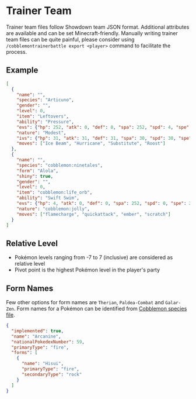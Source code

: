 # Trainer Team

Trainer team files follow Showdown team JSON format. Additional attributes are available and can be set Minecraft-friendly. Manually writing trainer team files can be quite painful, please consider using `/cobblemontrainerbattle export <player>` command to facilitate the process.

## Example

```json
[
  {
    "name": "",
    "species": "Articuno",
    "gender": "",
    "level": 0,
    "item": "Leftovers",
    "ability": "Pressure",
    "evs": {"hp": 252, "atk": 0, "def": 0, "spa": 252, "spd": 4, "spe": 0},
    "nature": "Modest",
    "ivs": {"hp": 31, "atk": 31, "def": 31, "spa": 30, "spd": 30, "spe": 31},
    "moves": ["Ice Beam", "Hurricane", "Substitute", "Roost"]
  },
  {
    "name": "",
    "species": "cobblemon:ninetales",
    "form": "Alola",
    "shiny": true,
    "gender": "",
    "level": 0,
    "item": "cobblemon:life_orb",
    "ability": "Swift Swim",
    "evs": {"hp": 4, "atk": 0, "def": 0, "spa": 252, "spd": 0, "spe": 252},
    "nature": "cobblemon:jolly",
    "moves": ["flamecharge", "quickattack", "ember", "scratch"]
  }
]
```

## Relative Level

- Pokémon levels ranging from -7 to 7 (inclusive) are considered as relative level
- Pivot point is the highest Pokémon level in the player's party

## Form Names

Few other options for form names are `Therian`, `Paldea-Combat` and `Galar-Zen`. Form names for a Pokémon can be identified from [Cobblemon species file](https://gitlab.com/cable-mc/cobblemon/-/tree/main/common/src/main/resources/data/cobblemon/species?ref_type=heads).

```json
{
  "implemented": true,
  "name": "Arcanine",
  "nationalPokedexNumber": 59,
  "primaryType": "fire",
  "forms": [
    {
      "name": "Hisui",
      "primaryType": "fire",
      "secondaryType": "rock"
    }
  ]
}
```